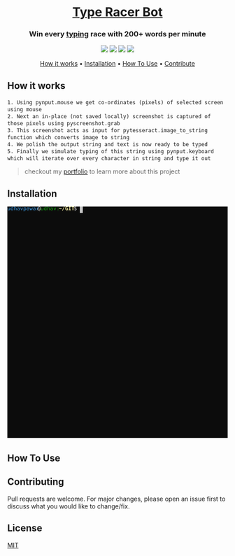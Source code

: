 <!-- Header -->
<h1 align="center"><a href="https://github.com/UdhavPawar/TypeRacerBot">Type Racer Bot</a></h1>
<!-- Description -->
<h3 align="center">Win every <a href="https://play.typeracer.com/" target="_blank">typing</a> race with 200+ words per minute</h3>

<!-- Labels -->
<p align="center">
  <img src="https://img.shields.io/badge/package-bot-blue.svg?style=flat">
  <img src="https://img.shields.io/badge/code-python3-orange.svg?style=flat">
  <img src="https://img.shields.io/badge/build-passing-green.svg?style=flat">
  <img src="https://img.shields.io/badge/license-MIT-yellow.svg?style=flat">
</p>

<!-- Jumpers -->
<p align="center">
  <a href="#how-it-works">How it works</a> •
  <a href="#installation">Installation</a> •
  <a href="#how-to-use">How To Use</a> •
  <a href="#contributing">Contribute</a>
</p>

## How it works
```
1. Using pynput.mouse we get co-ordinates (pixels) of selected screen using mouse
2. Next an in-place (not saved locally) screenshot is captured of those pixels using pyscreenshot.grab
3. This screenshot acts as input for pytesseract.image_to_string function which converts image to string
4. We polish the output string and text is now ready to be typed
5. Finally we simulate typing of this string using pynput.keyboard which will iterate over every character in string and type it out
```
> checkout my [portfolio](https://udhavpawar.com/) to learn more about this project

## Installation
![git clone repo](./svgs/installation.svg)

## How To Use


## Contributing
Pull requests are welcome. For major changes, please open an issue first to discuss what you would like to change/fix.

## License
[MIT](https://github.com/UdhavPawar/TypeRacerBot/blob/master/LICENSE)
